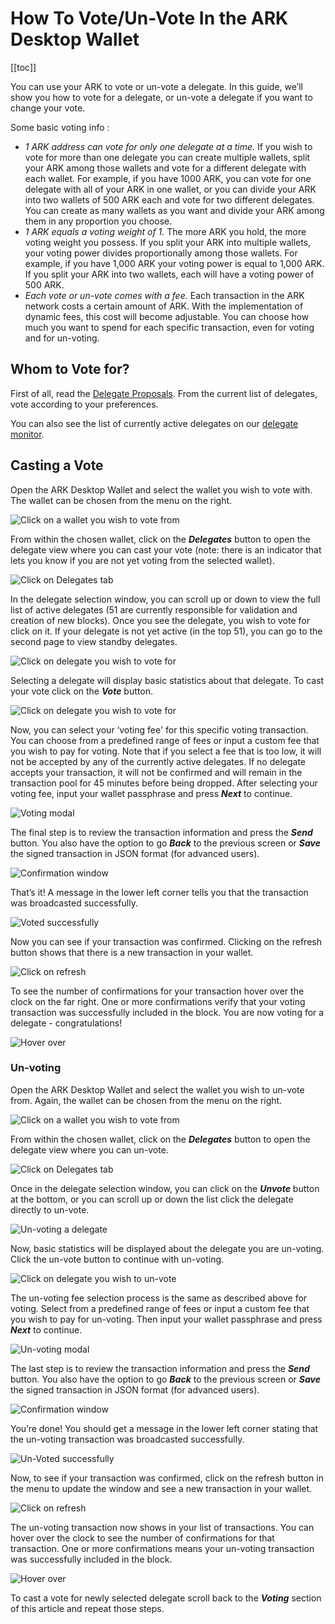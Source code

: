 # How To Vote/Un-Vote In the ARK Desktop Wallet

[[toc]]

You can use your ARK to vote or un-vote a delegate. In this guide, we’ll show you how to vote for a delegate, or un-vote a delegate if you want to change your vote.

Some basic voting info :

- *1 ARK address can vote for only  one delegate at a time.* If you wish to vote for more than one delegate you can create multiple wallets, split your ARK among those wallets and vote for a different delegate with each wallet. For example, if you have 1000 ARK, you can vote for one delegate with all of your ARK in one wallet, or you can divide your ARK into two wallets of 500 ARK each and vote for two different delegates. You can create as many wallets as you want and divide your ARK among them in any proportion you choose.
- *1 ARK equals a voting weight of 1.* The more ARK you hold, the more voting weight you possess. If you split your ARK into multiple wallets, your voting power divides proportionally among those wallets. For example, if you have 1,000 ARK your voting power is equal to 1,000 ARK. If you split your ARK into two wallets, each will have a voting power of 500 ARK.
- *Each vote or un-vote comes with a fee.* Each transaction in the ARK network costs a certain amount of ARK. With the implementation of dynamic fees, this cost will become adjustable. You can choose how much you want to spend for each specific transaction, even for voting and for un-voting.

## Whom to Vote for?

First of all, read the [Delegate Proposals](https://arkdelegates.io/). From the current list of delegates, vote according to your preferences.

You can also see the list of currently active delegates on our [delegate monitor](https://explorer.ark.io/delegateMonitor).

## Casting a Vote

Open the ARK Desktop Wallet and select the wallet you wish to vote with. The wallet can be chosen from the menu on the right.

![Click on a wallet you wish to vote from](./assets/how-to-vote-in-the-ark-desktop-wallet/clickonawallet.jpg)

From within the chosen wallet, click on the ***Delegates*** button to open the delegate view where you can cast your vote (note: there is an indicator that lets you know if you are not yet voting from the selected wallet).

![Click on Delegates tab](./assets/how-to-vote-in-the-ark-desktop-wallet/clickondelegates.jpg)

In the delegate selection window, you can scroll up or down to view the full list of active delegates (51 are currently responsible for validation and creation of new blocks). Once you see the delegate, you wish to vote for click on it. If your delegate is not yet active (in the top 51), you can go to the second page to view standby delegates.

![Click on delegate you wish to vote for](./assets/how-to-vote-in-the-ark-desktop-wallet/clickonadelegate.jpg)

Selecting a delegate will display basic statistics about that delegate. To cast your vote click on the ***Vote*** button.

![Click on delegate you wish to vote for](./assets/how-to-vote-in-the-ark-desktop-wallet/clickonvotebutton.jpg)

Now, you can select your ‘voting fee' for this specific voting transaction. You can choose from a predefined range of fees or input a custom fee that you wish to pay for voting. Note that if you select a fee that is too low, it will not be accepted by any of the currently active delegates.  If no delegate accepts your transaction, it will not be confirmed and will remain in the transaction pool for 45 minutes before being dropped. After selecting your voting fee, input your wallet passphrase and press ***Next*** to continue.

![Voting modal](./assets/how-to-vote-in-the-ark-desktop-wallet/votingmodal.jpg)

The final step is to review the transaction information and press the ***Send*** button. You also have the option to go ***Back*** to the previous screen or ***Save*** the signed transaction in JSON format (for advanced users).

![Confirmation window](./assets/how-to-vote-in-the-ark-desktop-wallet/clickonsend.jpg)

That’s it! A message in the lower left corner tells you that the transaction was broadcasted successfully.

![Voted successfully](./assets/how-to-vote-in-the-ark-desktop-wallet/votedsuccessfully.jpg)

Now you can see if your transaction was confirmed. Clicking on the refresh button shows that there is a new transaction in your wallet.

![Click on refresh](./assets/how-to-vote-in-the-ark-desktop-wallet/clickonrefresh.jpg)

To see the number of confirmations for your transaction hover over the clock on the far right. One or more confirmations verify that your voting transaction was successfully included in the block. You are now voting for a delegate - congratulations!

![Hover over](./assets/how-to-vote-in-the-ark-desktop-wallet/hoveroverclock.jpg)

### Un-voting

Open the ARK Desktop Wallet and select the wallet you wish to un-vote from. Again, the wallet can be chosen from the menu on the right.

![Click on a wallet you wish to vote from](./assets/how-to-vote-in-the-ark-desktop-wallet/clickonawallet.jpg)

From within the chosen wallet, click on the ***Delegates*** button to open the delegate view where you can un-vote.

![Click on Delegates tab](./assets/how-to-vote-in-the-ark-desktop-wallet/clickondelegatesunvoting.jpg)

Once in the delegate selection window, you can click on the ***Unvote*** button at the bottom, or you can scroll up or down the list click the delegate directly to un-vote.

![Un-voting a delegate](./assets/how-to-vote-in-the-ark-desktop-wallet/windowunvoting.jpg)

Now, basic statistics will be displayed about the delegate you are un-voting. Click the un-vote button to continue with un-voting.

![Click on delegate you wish to un-vote](./assets/how-to-vote-in-the-ark-desktop-wallet/unvotebutton.jpg)

The un-voting fee selection process is the same as described above for voting. Select from a predefined range of fees or input a custom fee that you wish to pay for un-voting. Then input your wallet passphrase and press ***Next*** to continue.

![Un-voting modal](./assets/how-to-vote-in-the-ark-desktop-wallet/unvotingmodal.jpg)

The last step is to review the transaction information and press the ***Send*** button. You also have the option to go ***Back*** to the previous screen or ***Save*** the signed transaction in JSON format (for advanced users).

![Confirmation window](./assets/how-to-vote-in-the-ark-desktop-wallet/unvotedelegate.jpg)

You’re done! You should get a message in the lower left corner stating that the un-voting transaction was broadcasted successfully.

![Un-Voted successfully](./assets/how-to-vote-in-the-ark-desktop-wallet/unvotedsuccessfully.jpg)

Now, to see if your transaction was confirmed, click on the refresh button in the menu to update the window and see a new transaction in your wallet.

![Click on refresh](./assets/how-to-vote-in-the-ark-desktop-wallet/clickonrefresh.jpg)

The un-voting transaction now shows in your list of transactions. You can hover over the clock to see the number of confirmations for that transaction. One or more confirmations means your un-voting transaction was successfully included in the block.

![Hover over](./assets/how-to-vote-in-the-ark-desktop-wallet/hoveroverunvote.jpg)

To cast a vote for newly selected delegate scroll back to the ***Voting*** section of this article and repeat those steps.
